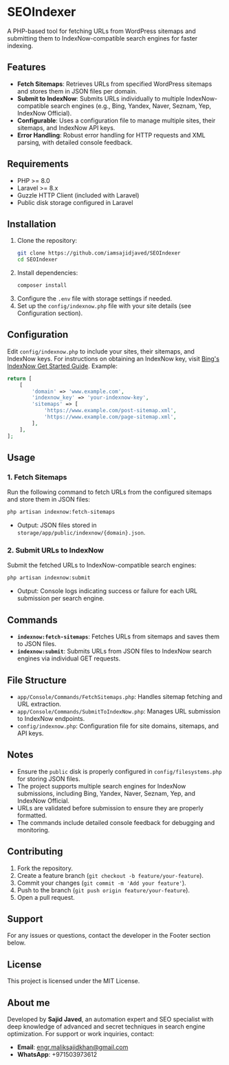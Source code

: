 # SEOIndexer

A PHP-based tool for fetching URLs from WordPress sitemaps and submitting them to IndexNow-compatible search engines for faster indexing.

## Features
- **Fetch Sitemaps**: Retrieves URLs from specified WordPress sitemaps and stores them in JSON files per domain.
- **Submit to IndexNow**: Submits URLs individually to multiple IndexNow-compatible search engines (e.g., Bing, Yandex, Naver, Seznam, Yep, IndexNow Official).
- **Configurable**: Uses a configuration file to manage multiple sites, their sitemaps, and IndexNow API keys.
- **Error Handling**: Robust error handling for HTTP requests and XML parsing, with detailed console feedback.

## Requirements
- PHP >= 8.0
- Laravel >= 8.x
- Guzzle HTTP Client (included with Laravel)
- Public disk storage configured in Laravel

## Installation
1. Clone the repository:
   ```bash
   git clone https://github.com/iamsajidjaved/SEOIndexer
   cd SEOIndexer
   ```
2. Install dependencies:
   ```bash
   composer install
   ```
3. Configure the `.env` file with storage settings if needed.
4. Set up the `config/indexnow.php` file with your site details (see Configuration section).

## Configuration
Edit `config/indexnow.php` to include your sites, their sitemaps, and IndexNow keys. For instructions on obtaining an IndexNow key, visit [Bing's IndexNow Get Started Guide](https://www.bing.com/indexnow/getstarted). Example:
```php
return [
    [
        'domain' => 'www.example.com',
        'indexnow_key' => 'your-indexnow-key',
        'sitemaps' => [
            'https://www.example.com/post-sitemap.xml',
            'https://www.example.com/page-sitemap.xml',
        ],
    ],
];
```

## Usage
### 1. Fetch Sitemaps
Run the following command to fetch URLs from the configured sitemaps and store them in JSON files:
```bash
php artisan indexnow:fetch-sitemaps
```
- Output: JSON files stored in `storage/app/public/indexnow/{domain}.json`.

### 2. Submit URLs to IndexNow
Submit the fetched URLs to IndexNow-compatible search engines:
```bash
php artisan indexnow:submit
```
- Output: Console logs indicating success or failure for each URL submission per search engine.

## Commands
- **`indexnow:fetch-sitemaps`**: Fetches URLs from sitemaps and saves them to JSON files.
- **`indexnow:submit`**: Submits URLs from JSON files to IndexNow search engines via individual GET requests.

## File Structure
- `app/Console/Commands/FetchSitemaps.php`: Handles sitemap fetching and URL extraction.
- `app/Console/Commands/SubmitToIndexNow.php`: Manages URL submission to IndexNow endpoints.
- `config/indexnow.php`: Configuration file for site domains, sitemaps, and API keys.

## Notes
- Ensure the `public` disk is properly configured in `config/filesystems.php` for storing JSON files.
- The project supports multiple search engines for IndexNow submissions, including Bing, Yandex, Naver, Seznam, Yep, and IndexNow Official.
- URLs are validated before submission to ensure they are properly formatted.
- The commands include detailed console feedback for debugging and monitoring.

## Contributing
1. Fork the repository.
2. Create a feature branch (`git checkout -b feature/your-feature`).
3. Commit your changes (`git commit -m 'Add your feature'`).
4. Push to the branch (`git push origin feature/your-feature`).
5. Open a pull request.

## Support
For any issues or questions, contact the developer in the Footer section below.

## License
This project is licensed under the MIT License.

## About me
Developed by **Sajid Javed**, an automation expert and SEO specialist with deep knowledge of advanced and secret techniques in search engine optimization. For support or work inquiries, contact:
- **Email**: engr.maliksajidkhan@gmail.com
- **WhatsApp**: +971503973612